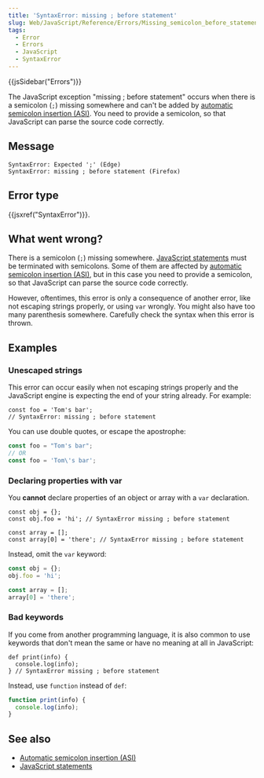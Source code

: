 ```yaml
---
title: 'SyntaxError: missing ; before statement'
slug: Web/JavaScript/Reference/Errors/Missing_semicolon_before_statement
tags:
  - Error
  - Errors
  - JavaScript
  - SyntaxError
---
```


{{jsSidebar("Errors")}}

The JavaScript exception "missing ; before statement" occurs when there is a semicolon (`;`)
missing somewhere and can't be added
by [automatic semicolon insertion (ASI)](/en-US/docs/Web/JavaScript/Reference/Lexical_grammar#automatic_semicolon_insertion).
You need to provide a semicolon, so that JavaScript can parse the source code correctly.

## Message

```
SyntaxError: Expected ';' (Edge)
SyntaxError: missing ; before statement (Firefox)
```

## Error type

{{jsxref("SyntaxError")}}.

## What went wrong?

There is a semicolon (`;`) missing somewhere. [JavaScript statements](/en-US/docs/Web/JavaScript/Reference/Statements) must
be terminated with semicolons. Some of them are affected
by [automatic semicolon insertion (ASI)](/en-US/docs/Web/JavaScript/Reference/Lexical_grammar#automatic_semicolon_insertion),
but in this case you need to provide a semicolon,
so that JavaScript can parse the source code correctly.

However, oftentimes, this error is only a consequence of another error, like not
escaping strings properly, or using `var` wrongly. You might also have too
many parenthesis somewhere. Carefully check the syntax when this error is thrown.

## Examples

### Unescaped strings

This error can occur easily when not escaping strings properly and the JavaScript
engine is expecting the end of your string already. For example:

```js-nolint example-bad
const foo = 'Tom's bar';
// SyntaxError: missing ; before statement
```

You can use double quotes, or escape the apostrophe:

```js example-good
const foo = "Tom's bar";
// OR
const foo = 'Tom\'s bar';
```

### Declaring properties with var

You **cannot** declare properties of an object or array with a
`var` declaration.

```js-nolint example-bad
const obj = {};
const obj.foo = 'hi'; // SyntaxError missing ; before statement

const array = [];
const array[0] = 'there'; // SyntaxError missing ; before statement
```

Instead, omit the `var` keyword:

```js example-good
const obj = {};
obj.foo = 'hi';

const array = [];
array[0] = 'there';
```

### Bad keywords

If you come from another programming language, it is also common to use keywords that
don't mean the same or have no meaning at all in JavaScript:

```js-nolint example-bad
def print(info) {
  console.log(info);
} // SyntaxError missing ; before statement
```

Instead, use `function` instead of `def`:

```js example-good
function print(info) {
  console.log(info);
}
```

## See also

- [Automatic semicolon insertion (ASI)](/en-US/docs/Web/JavaScript/Reference/Lexical_grammar#automatic_semicolon_insertion)
- [JavaScript statements](/en-US/docs/Web/JavaScript/Reference/Statements)
